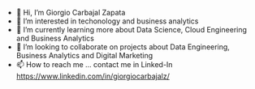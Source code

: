- 👋 Hi, I’m Giorgio Carbajal Zapata
- 👀 I’m interested in techonology and business analytics
- 🌱 I’m currently learning more about Data Science, Cloud Engineering and Business Analytics
- 💞️ I’m looking to collaborate on projects about Data Engineering, Business Analytics and Digital Marketing
- 📫 How to reach me ... contact me in Linked-In https://www.linkedin.com/in/giorgiocarbajalz/

<!---
gccarbajalz/gccarbajalz is a ✨ special ✨ repository because its `README.md` (this file) 
--->
